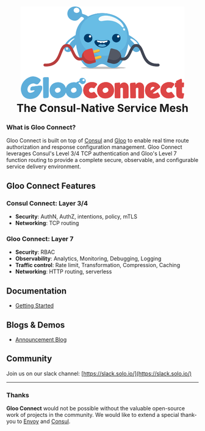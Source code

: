<!-- <h1 align="center">
    <img src="GlooConnect.png" alt="GlooConnect" width="450" height="280">
  <br>
  The Consul-Native Service Mesh
</h1> -->

<h1 align="center">
    <img src="GlooConnect.png" alt="GlooConnect" width="428" height="242">
  <br>
  The Consul-Native Service Mesh
</h1>

### What is Gloo Connect?

Gloo Connect is built on top of [Consul](https://github.com/hashicorp/consul) and [Gloo](https://github.com/solo-io/gloo) to enable real time route authorization and response configuration management. Gloo Connect leverages Consul's Level 3/4 TCP authentication and Gloo's Level 7 function routing to provide a complete secure, observable, and configurable service delivery environment.
<BR>
    
## Gloo Connect Features
### Consul Connect: Layer 3/4
* **Security**: AuthN, AuthZ, intentions, policy, mTLS
* **Networking**: TCP routing 
### Gloo Connect: Layer 7
* **Security**: RBAC
* **Observability**: Analytics, Monitoring, Debugging, Logging
* **Traffic control**: Rate limit, Transformation, Compression, Caching
* **Networking**: HTTP routing, serverless

## Documentation
* [Getting Started](getting-started/README.md)

Blogs & Demos
-----
* [Announcement Blog](https://medium.com/solo-io/)

Community
-----

Join us on our slack channel: [https://slack.solo.io/](https://slack.solo.io/)

---

### Thanks


**Gloo Connect** would not be possible without the valuable open-source work of projects in the community. We would like to extend a special thank-you to [Envoy](https://www.envoyproxy.io) and [Consul](https://github.com/hashicorp/consul).
